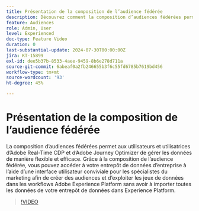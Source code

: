 ```yaml
---
title: Présentation de la composition de l’audience fédérée
description: Découvrez comment la composition d’audiences fédérées permet aux utilisateurs et utilisatrices d’Adobe Real-Time CDP et d’Adobe Journey Optimizer de gérer les données de manière flexible et efficace.
feature: Audiences
role: Admin, User
level: Experienced
doc-type: Feature Video
duration: 0
last-substantial-update: 2024-07-30T00:00:00Z
jira: KT-15899
exl-id: dee5b37b-8533-4aee-9459-8b6e278d711a
source-git-commit: 6abeaf0a2fb246655b3f6c55fd6785b7619bd456
workflow-type: tm+mt
source-wordcount: '93'
ht-degree: 45%

---
```


# Présentation de la composition de l’audience fédérée

La composition d’audiences fédérées permet aux utilisateurs et utilisatrices d’Adobe Real-Time CDP et d’Adobe Journey Optimizer de gérer les données de manière flexible et efficace. Grâce à la composition de l’audience fédérée, vous pouvez accéder à votre entrepôt de données d’entreprise à l’aide d’une interface utilisateur conviviale pour les spécialistes du marketing afin de créer des audiences et d’exploiter les jeux de données dans les workflows Adobe Experience Platform sans avoir à importer toutes les données de votre entrepôt de données dans Experience Platform.

>[!VIDEO](https://video.tv.adobe.com/v/3450882/?captions=fre_fr&learn=on&enablevpops)
